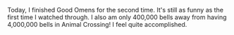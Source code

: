 Today, I finished Good Omens for the second time. It's still as funny as the first time I watched through. I also am only 400,000
bells away from having 4,000,000 bells in Animal Crossing! I feel quite accomplished.
